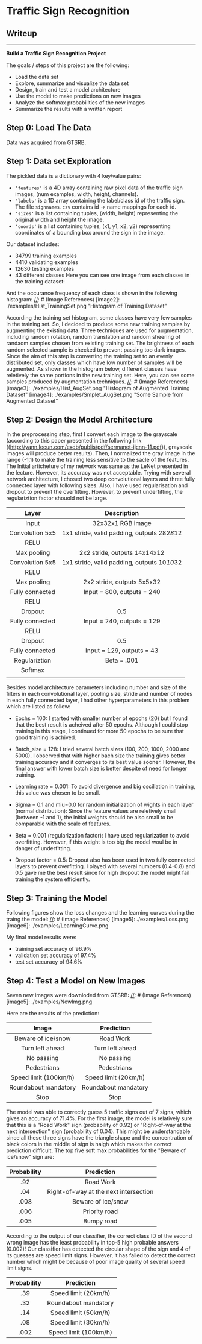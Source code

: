 # **Traffic Sign Recognition** 

## Writeup

---

**Build a Traffic Sign Recognition Project**

The goals / steps of this project are the following:
* Load the data set 
* Explore, summarize and visualize the data set
* Design, train and test a model architecture
* Use the model to make predictions on new images
* Analyze the softmax probabilities of the new images
* Summarize the results with a written report

## Step 0: Load The Data
Data was acquired from GTSRB. 


## Step 1: Data set Exploration
The pickled data is a dictionary with 4 key/value pairs:
- `'features'` is a 4D array containing raw pixel data of the traffic sign images, (num examples, width, height, channels).
- `'labels'` is a 1D array containing the label/class id of the traffic sign. The file `signnames.csv` contains id -> name mappings for each id.
- `'sizes'` is a list containing tuples, (width, height) representing the original width and height the image.
- `'coords'` is a list containing tuples, (x1, y1, x2, y2) representing coordinates of a bounding box around the sign in the image. 

Our dataset includes: 
- 34799 training examples
- 4410 validating examples
- 12630 testing examples
- 43 different classes
 Here you can see one image from each classes in the training dataset:

[//]: # (Image References)
[image1]: ./examples/TrainingSet.png "Visualization"

And the occurance frequency of each class is shown in the following histogram: 
[//]: # (Image References)
[image2]: ./examples/Hist_TrainingSet.png "Histogram of Training Dataset"

According the training set histogram, some classes have very few samples in the training set. So, I decided to produce some new training samples by augmenting the existing data. Three techniques are used for augmentation, including random rotation, random translation and random sheering of randaom samples chosen from existing training set. The brightness of each random selected sample is checked to prevent passing too dark images. Since the aim of this step is converting the training set to an evenly distributed set, only classes which have low number of samples will be augmented. As shown in the histogram below, different classes have reletively the same portions in the new training set. Here, you can see some samples produced by augmentation techniques.
[//]: # (Image References)
[image3]: ./examples/Hist_AugSet.png "Histogram of Augmented Training Dataset"
[image4]: ./examples/Smplet_AugSet.png "Some Sample from Augmented Dataset"


## Step 2: Design the Model Architecture
In the preprocessing step, first I convert each image to the grayscale (according to this paper presented in the following link ((http://yann.lecun.com/exdb/publis/pdf/sermanet-ijcnn-11.pdf)), grayscale images will produce better results). Then, I normalized the gray image in the range (-1,1) to make the training less sensitive to the sacle of the features. 
The Initial articheture of my network was same as the LeNet presented in the lecture. However, its accuracy was not acceptable. Trying with several network architecture, I chosed two deep convolutional layers and three fully connected layer with following sizes. 
Also, I have used regularisation and dropout to prevent the overfitting. However, to prevent underfitting, the regulariztion factor shouold not be large.

| Layer         		|     Description	        					| 
|:---------------------:|:---------------------------------------------:| 
| Input         		| 32x32x1 RGB image   							| 
| Convolution 5x5     	| 1x1 stride, valid padding, outputs 28*28*12 	|
| RELU					|												|
| Max pooling	      	| 2x2 stride,  outputs 14x14x12 				|
| Convolution 5x5	    | 1x1 stride, valid padding, outputs 10*10*32 	|
| RELU					|												|
| Max pooling	      	| 2x2 stride,  outputs 5x5x32 					|
| Fully connected		| Input = 800, outputs = 240 					|
| RELU					| 			 									|
| Dropout				| 0.5											|
| Fully connected		| Input = 240, outputs = 129 					|
| RELU					| 			 									|
| Dropout				| 0.5											|
| Fully connected		| Input = 129, outputs = 43 					|
| Regulariztion 		| Beta = .001 									|
| Softmax 				| 			 									|
|						|												|
 
Besides model architecture parameters including number and size of the filters in each convolutional layer, pooling size, stride and number of nodes in each fully connected layer, I had other hyperparameters in this problem which are listed as follow: 
* Eochs = 100: I started with smaller number of epochs (20) but I found that the best result is acheived after 50 epochs. Although I could stop training in this stage, I continued for more 50 epochs to be sure that good training is achived.

* Batch_size = 128: I tried several batch sizes (100, 200, 1000, 2000 and 5000). I observed that with higher bach size the training gives better training accuracy and it converges to its best value sooner. However, the final answer with lower batch size is better despite of need for longer training. 

* Learning rate = 0.001: To avoid divergence and big oscillation in training, this value was chosen to be small. 

* Sigma = 0.1 and miu=0.0 for random initialization of wights in each layer (normal distribution): Since the feature values are reletively small (between -1 and 1), the initial weights should be also small to be comparable with the scale of features.

* Beta = 0.001 (regularization factor): I have used regularization to avoid overfitting. However, if this weight is too big the model woul be in danger of underfitting. 

* Dropout factor = 0.5: Dropout also has been used in two fully connected layers to prevent overfitting. I played with several numbers (0.4-0.8) and 0.5 gave me the best result since for high dropout the model might fail training the system efficiently. 

 
 ## Step 3: Training the Model
Following figures show the loss changes and the learning curves during the traing the model:
[//]: # (Image References)
[image5]: ./examples/Loss.png 
[image6]: ./examples/LearningCurve.png 

My final model results were:
* training set accuracy of 96.9%
* validation set accuracy of 97.4%
* test set accuracy of 94.6%

## Step 4: Test a Model on New Images
Seven new images were downloded from GTSRB:
[//]: # (Image References)
[image5]: ./examples/NewImg.png 

Here are the results of the prediction:

| Image			        |     Prediction	        					| 
|:---------------------:|:---------------------------------------------:| 
| Beware of ice/snow	| Road Work    									| 
| Turn left ahead    	| Turn left ahead								|
| No passing			| No passing									|
| Pedestrians	   		| Pedestrians					 				|
| Speed limit (100km/h)	| Speed limit (20km/h) 							|
| Roundabout mandatory  | Roundabout mandatory			 				|
| Stop					| Stop 				 							|

The model was able to correctly guess 5 traffic signs out of 7 signs, which gives an accuracy of 71.4%. 
For the first image, the model is relatively sure that this is a "Road Work"  sign (probability of 0.92) or "Right-of-way at the next intersection" sign (probability of 0.04). This might be understandable since all these three signs have the triangle shape and the concentration of black colors in the middle of sign is haigh which makes the correct prediction difficult. The top five soft max probabilities for the "Beware of ice/snow" sign are:

| Probability         	|     Prediction	        					| 
|:---------------------:|:---------------------------------------------:| 
| .92         			| Road Work   									| 
| .04     				| Right-of-way at the next intersection			|
| .008					| Beware of ice/snow							|
| .006	      			| Priority road					 				|
| .005				    | Bumpy road	     							|

According to the output of our classifier, the correct class ID of the second wrong image has the least probability in top-5 high probable answers (0.002)! Our classifier has detected the circular shape of the sign and 4 of its guesses are speed limit signs. However, it has failed to detect the correct number which might be because of poor image quality of several speed limit signs.   

| Probability         	|     Prediction	        					| 
|:---------------------:|:---------------------------------------------:| 
| .39    	  			| Speed limit (20km/h)							| 
| .32 		 			| Roundabout mandatory							|
| .14			 		| Speed limit (50km/h)							|
| .08    			 	| Speed limit (30km/h)			 				|
| .002 			     	| Speed limit (100km/h)	     					|
